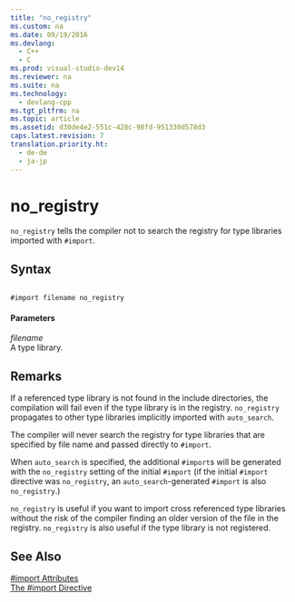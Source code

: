 ```yaml
---
title: "no_registry"
ms.custom: na
ms.date: 09/19/2016
ms.devlang: 
  - C++
  - C
ms.prod: visual-studio-dev14
ms.reviewer: na
ms.suite: na
ms.technology: 
  - devlang-cpp
ms.tgt_pltfrm: na
ms.topic: article
ms.assetid: d30de4e2-551c-428c-98fd-951330d578d3
caps.latest.revision: 7
translation.priority.ht: 
  - de-de
  - ja-jp
---
```

# no_registry
`no_registry` tells the compiler not to search the registry for type libraries imported with `#import`.  
  
## Syntax  
  
```  
  
#import filename no_registry  
```  
  
#### Parameters  
 *filename*  
 A type library.  
  
## Remarks  
 If a referenced type library is not found in the include directories, the compilation will fail even if the type library is in the registry.  `no_registry` propagates to other type libraries implicitly imported with `auto_search`.  
  
 The compiler will never search the registry for type libraries that are specified by file name and passed directly to `#import`.  
  
 When `auto_search` is specified, the additional `#import`s will be generated with the `no_registry` setting of the initial `#import` (if the initial `#import` directive was `no_registry`, an `auto_search`-generated `#import` is also `no_registry`.)  
  
 `no_registry` is useful if you want to import cross referenced type libraries without the risk of the compiler finding an older version of the file in the registry.  `no_registry` is also useful if the type library is not registered.  
  
## See Also  
 [#import Attributes](../vs140/#import-Attributes--C---.md)   
 [The #import Directive](../vs140/#import-Directive--C---.md)